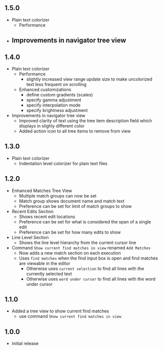 ## 1.5.0
- Plain text colorizer
  - Performance
- Improvements in navigator tree view
  - 

## 1.4.0
- Plain text colorizer
  - Performance
    - slightly increased view range update size to make uncolorized text less frequent on scrolling
  - Enhanced customizations
    - define custom gradients (scales)
    - specify gamma adjustment
    - specify interpolation mode
    - specify brightness adjustment
- Improvements in navigator tree view
  - Improved clarity of text using the tree item description field which displays in slighly different color
  - Added action icon to all tree items to remove from view
  
## 1.3.0
- Plain text colorizer
  - Indentation level colorizer for plain text files

## 1.2.0
- Enhanced Matches Tree View
  - Multiple match groups can now be set
  - Match group shows document name and match text
  - Preference can be set for limit of match groups to show
- Recent Edits Section
  - Shows recent edit locations
  - Preference can be set for what is considered the span of a single edit
  - Preference can be set for how many edits to show
- Line Level Section
  - Shows the line level hierarchy from the current cursor line
- Command `Show current find matches in view` renamed `Add Matches`
  - Now adds a new match section on each execution
  - Uses `find matches` when the find input box is open and find matches are viewable in the editor
    - Otherwise uses `current selection` to find all lines with the currently selected text
    - Otherwise uses `word under cursor` to find all lines with the word under cursor

## 1.1.0
- Added a tree view to show current find matches
  - use command `Show current find matches in view`

## 1.0.0
- Initial release